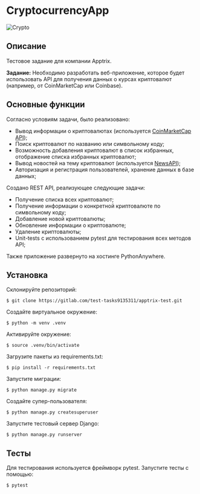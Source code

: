 # CryptocurrencyApp

![Crypto](https://i.ibb.co/gSGqYTn/2023-03-17-14-48-19.png)

## Описание

Тестовое задание для компании Apptrix.
  
**Задание:** Необходимо разработать веб-приложение, которое будет использовать API для получения данных о курсах криптовалют (например, от CoinMarketCap или Coinbase). 

## Основные функции

Согласно условиям задачи, было реализовано:

* Вывод информации о криптовалютах (используется [CoinMarketCap API](https://coinmarketcap.com/));
* Поиск криптовалют по названию или символьному коду;
* Возможность добавления криптовалют в список избранных, отображение списка избранных криптовалют;
* Вывод новостей на тему криптовалют (используется [NewsAPI](https://newsapi.org/));
* Авторизация и регистрация пользователей, хранение данных в базе данных;

Создано REST API, реализующее следующие задачи:

* Получение списка всех криптовалют;
* Получение информации о конкретной криптовалюте по символьному коду;
* Добавление новой криптовалюты;
* Обновление информации о криптовалюте;
* Удаление криптовалюты;
* Unit-tests с использованием pytest для тестирования всех методов API;

Также приложение развернуто на хостинге PythonAnywhere.

## Установка

Склонируйте репозиторий:
```
$ git clone https://gitlab.com/test-tasks9135311/apptrix-test.git
```
Создайте виртуальное окружение:
```
$ python -m venv .venv
```
Активируйте окружение:
```
$ source .venv/bin/activate
```
Загрузите пакеты из requirements.txt:
```
$ pip install -r requirements.txt
```
Запустите миграции:
```
$ python manage.py migrate
```
Создайте супер-пользователя:
```
$ python manage.py createsuperuser
```
Запустите тестовый сервер Django:
```
$ python manage.py runserver
```

## Тесты

Для тестирования используется фреймворк pytest.
Запустите тесты с помощью:
```
$ pytest
```
